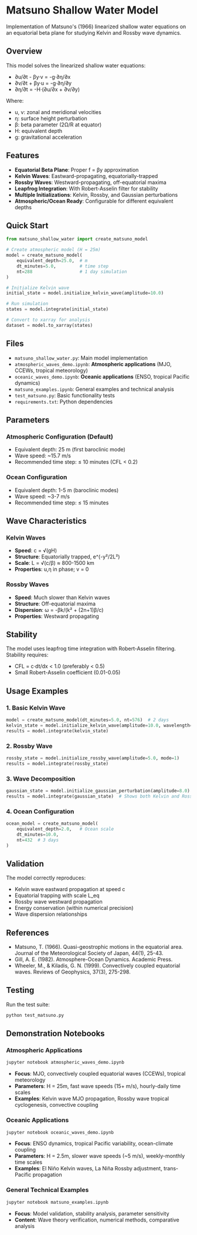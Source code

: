 # Matsuno Shallow Water Model

Implementation of Matsuno's (1966) linearized shallow water equations on an equatorial beta plane for studying Kelvin and Rossby wave dynamics.

## Overview

This model solves the linearized shallow water equations:
- ∂u/∂t - βy·v = -g·∂η/∂x
- ∂v/∂t + βy·u = -g·∂η/∂y  
- ∂η/∂t = -H·(∂u/∂x + ∂v/∂y)

Where:
- u, v: zonal and meridional velocities
- η: surface height perturbation
- β: beta parameter (2Ω/R at equator)
- H: equivalent depth
- g: gravitational acceleration

## Features

- **Equatorial Beta Plane**: Proper f = βy approximation
- **Kelvin Waves**: Eastward-propagating, equatorially-trapped
- **Rossby Waves**: Westward-propagating, off-equatorial maxima
- **Leapfrog Integration**: With Robert-Asselin filter for stability
- **Multiple Initializations**: Kelvin, Rossby, and Gaussian perturbations
- **Atmospheric/Ocean Ready**: Configurable for different equivalent depths

## Quick Start

```python
from matsuno_shallow_water import create_matsuno_model

# Create atmospheric model (H = 25m)
model = create_matsuno_model(
    equivalent_depth=25.0,  # m
    dt_minutes=5.0,         # time step
    nt=288                  # 1 day simulation
)

# Initialize Kelvin wave
initial_state = model.initialize_kelvin_wave(amplitude=10.0)

# Run simulation
states = model.integrate(initial_state)

# Convert to xarray for analysis
dataset = model.to_xarray(states)
```

## Files

- `matsuno_shallow_water.py`: Main model implementation
- `atmospheric_waves_demo.ipynb`: **Atmospheric applications** (MJO, CCEWs, tropical meteorology)  
- `oceanic_waves_demo.ipynb`: **Oceanic applications** (ENSO, tropical Pacific dynamics)
- `matsuno_examples.ipynb`: General examples and technical analysis
- `test_matsuno.py`: Basic functionality tests
- `requirements.txt`: Python dependencies

## Parameters

### Atmospheric Configuration (Default)
- Equivalent depth: 25 m (first baroclinic mode)
- Wave speed: ~15.7 m/s
- Recommended time step: ≤ 10 minutes (CFL < 0.2)

### Ocean Configuration
- Equivalent depth: 1-5 m (baroclinic modes)  
- Wave speed: ~3-7 m/s
- Recommended time step: ≤ 15 minutes

## Wave Characteristics

### Kelvin Waves
- **Speed**: c = √(gH)
- **Structure**: Equatorially trapped, e^(-y²/2L²)
- **Scale**: L = √(c/β) ≈ 800-1500 km
- **Properties**: u,η in phase; v = 0

### Rossby Waves  
- **Speed**: Much slower than Kelvin waves
- **Structure**: Off-equatorial maxima
- **Dispersion**: ω = -βk/(k² + (2n+1)β/c)
- **Properties**: Westward propagating

## Stability

The model uses leapfrog time integration with Robert-Asselin filtering. Stability requires:
- CFL = c·dt/dx < 1.0 (preferably < 0.5)
- Small Robert-Asselin coefficient (0.01-0.05)

## Usage Examples

### 1. Basic Kelvin Wave
```python
model = create_matsuno_model(dt_minutes=5.0, nt=576)  # 2 days
kelvin_state = model.initialize_kelvin_wave(amplitude=10.0, wavelength=2000e3)
results = model.integrate(kelvin_state)
```

### 2. Rossby Wave
```python
rossby_state = model.initialize_rossby_wave(amplitude=5.0, mode=1)
results = model.integrate(rossby_state)
```

### 3. Wave Decomposition
```python
gaussian_state = model.initialize_gaussian_perturbation(amplitude=8.0)
results = model.integrate(gaussian_state)  # Shows both Kelvin and Rossby waves
```

### 4. Ocean Configuration
```python
ocean_model = create_matsuno_model(
    equivalent_depth=2.0,   # Ocean scale
    dt_minutes=10.0,
    nt=432  # 3 days
)
```

## Validation

The model correctly reproduces:
- Kelvin wave eastward propagation at speed c
- Equatorial trapping with scale L_eq
- Rossby wave westward propagation
- Energy conservation (within numerical precision)
- Wave dispersion relationships

## References

- Matsuno, T. (1966). Quasi-geostrophic motions in the equatorial area. Journal of the Meteorological Society of Japan, 44(1), 25-43.
- Gill, A. E. (1982). Atmosphere-Ocean Dynamics. Academic Press.
- Wheeler, M., & Kiladis, G. N. (1999). Convectively coupled equatorial waves. Reviews of Geophysics, 37(3), 275-298.

## Testing

Run the test suite:
```bash
python test_matsuno.py
```

## Demonstration Notebooks

### Atmospheric Applications
```bash
jupyter notebook atmospheric_waves_demo.ipynb
```
- **Focus**: MJO, convectively coupled equatorial waves (CCEWs), tropical meteorology
- **Parameters**: H = 25m, fast wave speeds (15+ m/s), hourly-daily time scales
- **Examples**: Kelvin wave MJO propagation, Rossby wave tropical cyclogenesis, convective coupling

### Oceanic Applications  
```bash
jupyter notebook oceanic_waves_demo.ipynb
```
- **Focus**: ENSO dynamics, tropical Pacific variability, ocean-climate coupling
- **Parameters**: H = 2.5m, slower wave speeds (~5 m/s), weekly-monthly time scales  
- **Examples**: El Niño Kelvin waves, La Niña Rossby adjustment, trans-Pacific propagation

### General Technical Examples
```bash
jupyter notebook matsuno_examples.ipynb
```
- **Focus**: Model validation, stability analysis, parameter sensitivity
- **Content**: Wave theory verification, numerical methods, comparative analysis